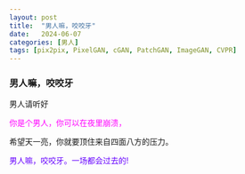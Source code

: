 ```yaml
---
layout: post
title:  "男人嘛，咬咬牙"
date:   2024-06-07
categories: [男人]
tags: [pix2pix, PixelGAN, cGAN, PatchGAN, ImageGAN, CVPR]  
---
```

### 男人嘛，咬咬牙

男人请听好

<font color="#ff00ff">你是个男人，你可以在夜里崩溃，</font>

希望天一亮，你就要顶住来自四面八方的压力。

<font color="#6600ff">男人嘛，咬咬牙。一场都会过去的!</font>

